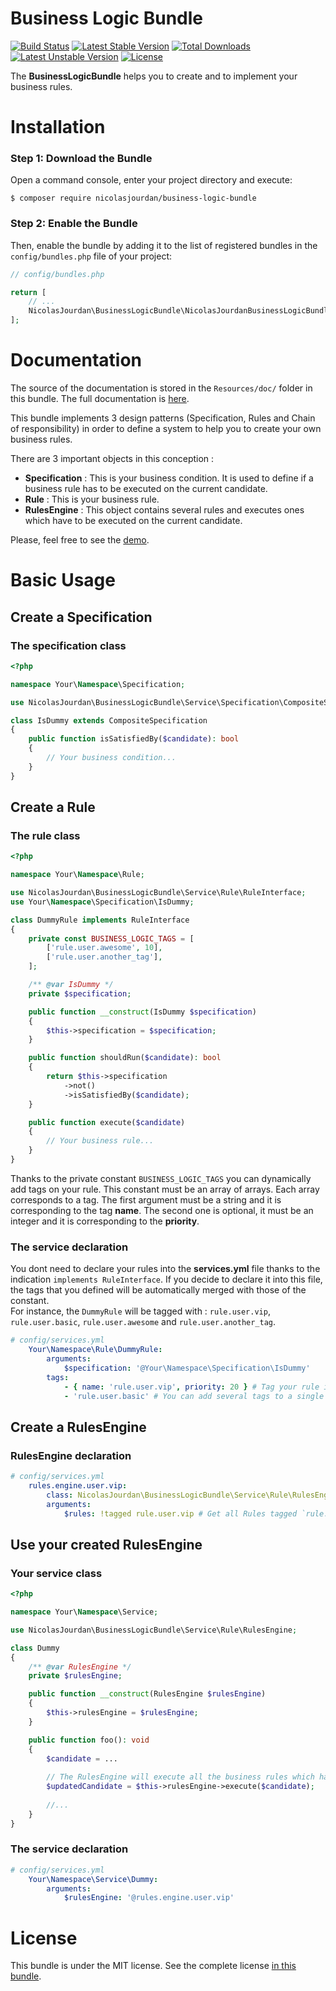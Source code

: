 Business Logic Bundle
=====================
[![Build Status](https://travis-ci.org/NicolasJourdan/business-logic-bundle.svg?branch=main)](https://travis-ci.org/github/NicolasJourdan/business-logic-bundle)
[![Latest Stable Version](https://poser.pugx.org/nicolasjourdan/business-logic-bundle/v)](//packagist.org/packages/nicolasjourdan/business-logic-bundle)
[![Total Downloads](https://poser.pugx.org/nicolasjourdan/business-logic-bundle/downloads)](//packagist.org/packages/nicolasjourdan/business-logic-bundle)
[![Latest Unstable Version](https://poser.pugx.org/nicolasjourdan/business-logic-bundle/v/unstable)](//packagist.org/packages/nicolasjourdan/business-logic-bundle)
[![License](https://poser.pugx.org/nicolasjourdan/business-logic-bundle/license)](//packagist.org/packages/nicolasjourdan/business-logic-bundle)

The **BusinessLogicBundle** helps you to create and to implement your business rules.

Installation
============

### Step 1: Download the Bundle

Open a command console, enter your project directory and execute:

```console
$ composer require nicolasjourdan/business-logic-bundle
```

### Step 2: Enable the Bundle

Then, enable the bundle by adding it to the list of registered bundles
in the `config/bundles.php` file of your project:

```php
// config/bundles.php

return [
    // ...
    NicolasJourdan\BusinessLogicBundle\NicolasJourdanBusinessLogicBundle::class => ['all' => true],
];
```

Documentation
=============

The source of the documentation is stored in the `Resources/doc/` folder in this bundle.
The full documentation is [here](Resources/doc/index.md).

This bundle implements 3 design patterns (Specification, Rules and Chain of responsibility) in order to define a system to help you to create your own business rules.  

There are 3 important objects in this conception : 
- **Specification** : This is your business condition. It is used to define if a business rule has to be executed on the current candidate.
- **Rule** : This is your business rule. 
- **RulesEngine** : This object contains several rules and executes ones which have to be executed on the current candidate.

Please, feel free to see the [demo](https://github.com/NicolasJourdan/demo-business-logic-bundle).

Basic Usage
=============

## Create a Specification

### The specification class
```php
<?php

namespace Your\Namespace\Specification;

use NicolasJourdan\BusinessLogicBundle\Service\Specification\CompositeSpecification;

class IsDummy extends CompositeSpecification
{
    public function isSatisfiedBy($candidate): bool
    {
        // Your business condition...
    }
}
```

## Create a Rule

### The rule class

```php
<?php

namespace Your\Namespace\Rule;

use NicolasJourdan\BusinessLogicBundle\Service\Rule\RuleInterface;
use Your\Namespace\Specification\IsDummy;

class DummyRule implements RuleInterface
{
    private const BUSINESS_LOGIC_TAGS = [
        ['rule.user.awesome', 10],
        ['rule.user.another_tag'],
    ];

    /** @var IsDummy */
    private $specification;

    public function __construct(IsDummy $specification)
    {
        $this->specification = $specification;
    }

    public function shouldRun($candidate): bool
    {
        return $this->specification
            ->not()
            ->isSatisfiedBy($candidate);
    }

    public function execute($candidate)
    {
        // Your business rule...
    }
}
```

Thanks to the private constant `BUSINESS_LOGIC_TAGS` you can dynamically add tags on your rule.
This constant must be an array of arrays. Each array corresponds to a tag. The first argument must be a string
and it is corresponding to the tag **name**. The second one is optional, it must be an integer and it is corresponding to the **priority**.

### The service declaration

You dont need to declare your rules into the **services.yml** file thanks to the indication `implements RuleInterface`.
If you decide to declare it into this file, the tags that you defined will be automatically merged with those of the constant.  
For instance, the `DummyRule` will be tagged with : `rule.user.vip`, `rule.user.basic`, `rule.user.awesome` and `rule.user.another_tag`.

```yaml
# config/services.yml
    Your\Namespace\Rule\DummyRule:
        arguments:
            $specification: '@Your\Namespace\Specification\IsDummy'
        tags:
            - { name: 'rule.user.vip', priority: 20 } # Tag your rule in order to include it into the related RulesEngine
            - 'rule.user.basic' # You can add several tags to a single rule

```

## Create a RulesEngine

### RulesEngine declaration

```yaml
# config/services.yml
    rules.engine.user.vip:
        class: NicolasJourdan\BusinessLogicBundle\Service\Rule\RulesEngine
        arguments:
            $rules: !tagged rule.user.vip # Get all Rules tagged `rule.user.vip`
```

## Use your created RulesEngine

### Your service class
```php
<?php

namespace Your\Namespace\Service;

use NicolasJourdan\BusinessLogicBundle\Service\Rule\RulesEngine;

class Dummy
{
    /** @var RulesEngine */
    private $rulesEngine;

    public function __construct(RulesEngine $rulesEngine)
    {
        $this->rulesEngine = $rulesEngine;
    }

    public function foo(): void
    {
        $candidate = ... 
        
        // The RulesEngine will execute all the business rules which have to be executed on the candidate.
        $updatedCandidate = $this->rulesEngine->execute($candidate);
        
        //...
    }
}
```

### The service declaration

```yaml
# config/services.yml
    Your\Namespace\Service\Dummy:
        arguments:
            $rulesEngine: '@rules.engine.user.vip'
```

License
=============

This bundle is under the MIT license. See the complete license [in this bundle](LICENSE).
